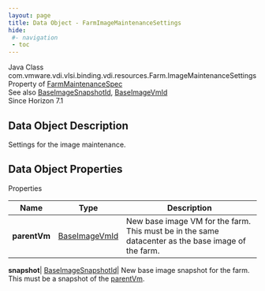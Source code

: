 ```yaml
---
layout: page
title: Data Object - FarmImageMaintenanceSettings
hide:
 #- navigation
 - toc
---
```






Java Class
    com.vmware.vdi.vlsi.binding.vdi.resources.Farm.ImageMaintenanceSettings  
Property of
     [FarmMaintenanceSpec](vdi.resources.Farm.MaintenanceSpec.md#field_detail)  
See also
     [BaseImageSnapshotId](vdi.entity.BaseImageSnapshotId.md), [BaseImageVmId](vdi.entity.BaseImageVmId.md)  
Since 
    Horizon 7.1

## Data Object Description 

Settings for the image maintenance. 

## Data Object Properties

Properties

Name |  Type |  Description   
---|---|---  
**parentVm**| [BaseImageVmId](vdi.entity.BaseImageVmId.md)|  New base image VM for the farm. This must be in the same datacenter as the base image of the farm.   
  
**snapshot**| [BaseImageSnapshotId](vdi.entity.BaseImageSnapshotId.md)|  New base image snapshot for the farm. This must be a snapshot of the [parentVm](vdi.resources.Farm.ImageMaintenanceSettings.md#parentVm).   
  
  
  
   
  
  


